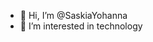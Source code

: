 - 👋 Hi, I’m @SaskiaYohanna
- 👀 I’m interested in technology

<!---
SaskiaYohanna/SaskiaYohanna is a ✨ special ✨ repository because its `README.md` (this file) appears on your GitHub profile.
You can click the Preview link to take a look at your changes.
--->
